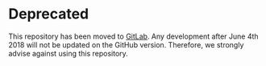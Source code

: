 Deprecated
==========

This repository has been moved to [GitLab](https://gitlab.com/elad.noor/enzyme-cost).
Any development after June 4th 2018 will not be updated on the GitHub version.
Therefore, we strongly advise against using this repository.
